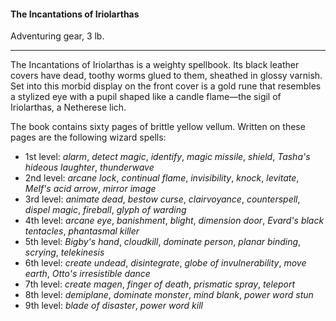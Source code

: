 #### The Incantations of Iriolarthas

Adventuring gear, 3 lb.

---

The Incantations of Iriolarthas is a weighty spellbook. Its black leather covers have dead, toothy worms glued to them, sheathed in glossy varnish. Set into this morbid display on the front cover is a gold rune that resembles a stylized eye with a pupil shaped like a candle flame—the sigil of Iriolarthas, a Netherese lich.

The book contains sixty pages of brittle yellow vellum. Written on these pages are the following wizard spells:

- 1st level: *alarm*, *detect magic*, *identify*, *magic missile*, *shield*, *Tasha's hideous laughter*, *thunderwave*
- 2nd level: *arcane lock*, *continual flame*, *invisibility*, *knock*, *levitate*, *Melf's acid arrow*, *mirror image*
- 3rd level: *animate dead*, *bestow curse*, *clairvoyance*, *counterspell*, *dispel magic*, *fireball*, *glyph of warding*
- 4th level: *arcane eye*, *banishment*, *blight*, *dimension door*, *Evard's black tentacles*, *phantasmal killer*
- 5th level: *Bigby's hand*, *cloudkill*, *dominate person*, *planar binding*, *scrying*, *telekinesis*
- 6th level: *create undead*, *disintegrate*, *globe of invulnerability*, *move earth*, *Otto's irresistible dance*
- 7th level: *create magen*, *finger of death*, *prismatic spray*, *teleport*
- 8th level: *demiplane*, *dominate monster*, *mind blank*, *power word stun*
- 9th level: *blade of disaster*, *power word kill*